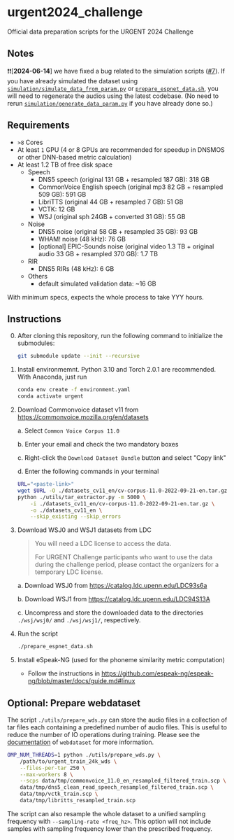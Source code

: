 # urgent2024_challenge
Official data preparation scripts for the URGENT 2024 Challenge

## Notes

❗️❗️[**2024-06-14**] we have fixed a bug related to the simulation scripts ([#7](https://github.com/urgent-challenge/urgent2024_challenge/pull/7)). If you have already simulated the dataset using [`simulation/simulate_data_from_param.py`](https://github.com/urgent-challenge/urgent2024_challenge/blob/main/simulation/simulate_data_from_param.py) or [`prepare_espnet_data.sh`](https://github.com/urgent-challenge/urgent2024_challenge/blob/main/prepare_espnet_data.sh), you will need to regenerate the audios using the latest codebase. (No need to rerun [`simulation/generate_data_param.py`](https://github.com/urgent-challenge/urgent2024_challenge/blob/main/simulation/generate_data_param.py) if you have already done so.)

## Requirements

- `>8` Cores
- At least `1` GPU (4 or 8 GPUs are recommended for speedup in DNSMOS or other DNN-based metric calculation)
- At least 1.2 TB of free disk space
  - Speech
    - DNS5 speech (original 131 GB + resampled 187 GB): 318 GB
    - CommonVoice English speech (original mp3 82 GB + resampled 509 GB): 591 GB
    - LibriTTS (original 44 GB + resampled 7 GB): 51 GB
    - VCTK: 12 GB
    - WSJ (original sph 24GB + converted 31 GB): 55 GB
  - Noise
    - DNS5 noise (original 58 GB + resampled 35 GB): 93 GB
    - WHAM! noise (48 kHz): 76 GB
    - [optional] EPIC-Sounds noise (original video 1.3 TB + original audio 33 GB + resampled 370 GB): 1.7 TB
  - RIR
    - DNS5 RIRs (48 kHz): 6 GB
  - Others
    - default simulated validation data: ~16 GB

With minimum specs, expects the whole process to take YYY hours.

## Instructions

0. After cloning this repository, run the following command to initialize the submodules:
    ```bash
    git submodule update --init --recursive
    ```

1. Install environmemnt. Python 3.10 and Torch 2.0.1 are recommended.
   With Anaconda, just run

    ```bash
    conda env create -f environment.yaml
    conda activate urgent
    ```

2. Download Commonvoice dataset v11 from https://commonvoice.mozilla.org/en/datasets

    a. Select `Common Voice Corpus 11.0`

    b. Enter your email and check the two mandatory boxes

    c. Right-click the `Download Dataset Bundle` button and select "Copy link"

    d. Enter the following commands in your terminal

    ```bash
    URL="<paste-link>"
    wget $URL -O ./datasets_cv11_en/cv-corpus-11.0-2022-09-21-en.tar.gz
    python ./utils/tar_extractor.py -m 5000 \
        -i ./datasets_cv11_en/cv-corpus-11.0-2022-09-21-en.tar.gz \
        -o ./datasets_cv11_en \
        --skip_existing --skip_errors
    ``` 

3. Download WSJ0 and WSJ1 datasets from LDC
    > You will need a LDC license to access the data.
    >
    > For URGENT Challenge participants who want to use the data during the challenge period, please contact the organizers for a temporary LDC license.

    a. Download WSJ0 from https://catalog.ldc.upenn.edu/LDC93s6a

    b. Download WSJ1 from https://catalog.ldc.upenn.edu/LDC94S13A

    c. Uncompress and store the downloaded data to the directories `./wsj/wsj0/` and `./wsj/wsj1/`, respectively.

4. Run the script

    ```bash
    ./prepare_espnet_data.sh
    ```

5. Install eSpeak-NG (used for the phoneme similarity metric computation)
   - Follow the instructions in https://github.com/espeak-ng/espeak-ng/blob/master/docs/guide.md#linux

## Optional: Prepare webdataset

The script `./utils/prepare_wds.py` can store the audio files in a collection
of tar files each containing a predefined number of audio files. This is useful
to reduce the number of IO operations during training. Please see the
[documentation](https://github.com/webdataset/webdataset) of `webdataset` for
more information.

```bash
OMP_NUM_THREADS=1 python ./utils/prepare_wds.py \
    /path/to/urgent_train_24k_wds \
    --files-per-tar 250 \
    --max-workers 8 \
    --scps data/tmp/commonvoice_11.0_en_resampled_filtered_train.scp \
    data/tmp/dns5_clean_read_speech_resampled_filtered_train.scp \
    data/tmp/vctk_train.scp \
    data/tmp/libritts_resampled_train.scp
```
The script can also resample the whole dataset to a unified sampling frequency
with `--sampling-rate <freq_hz>`. This option will not include samples with
sampling frequency lower than the prescribed frequency.
